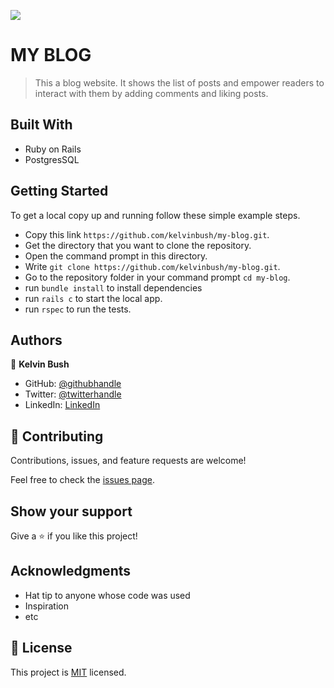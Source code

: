 ![](https://img.shields.io/badge/Microverse-blueviolet)

# MY BLOG

> This a blog website. It shows the list of posts and empower readers to interact with them by adding comments and
> liking posts.

## Built With

- Ruby on Rails
- PostgresSQL

## Getting Started

To get a local copy up and running follow these simple example steps.

- Copy this link `https://github.com/kelvinbush/my-blog.git`.
- Get the directory that you want to clone the repository.
- Open the command prompt in this directory.
- Write `git clone https://github.com/kelvinbush/my-blog.git`.
- Go to the repository folder in your command prompt `cd my-blog`.
- run `bundle install` to install dependencies
- run `rails c` to start the local app.
- run `rspec` to run the tests.

## Authors

👤 **Kelvin Bush**

- GitHub: [@githubhandle](https://github.com/githubhandle)
- Twitter: [@twitterhandle](https://twitter.com/twitterhandle)
- LinkedIn: [LinkedIn](https://linkedin.com/in/linkedinhandle)

## 🤝 Contributing

Contributions, issues, and feature requests are welcome!

Feel free to check the [issues page](../../issues/).

## Show your support

Give a ⭐️ if you like this project!

## Acknowledgments

- Hat tip to anyone whose code was used
- Inspiration
- etc

## 📝 License

This project is [MIT](./MIT.md) licensed.